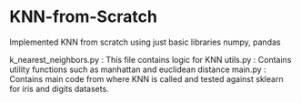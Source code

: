 # KNN-from-Scratch
Implemented KNN from scratch using just basic libraries numpy, pandas

k_nearest_neighbors.py : This file contains logic for KNN
utils.py : Contains utility functions such as manhattan and euclidean distance
main.py : Contains main code from where KNN is called and tested against sklearn for iris and digits datasets.

